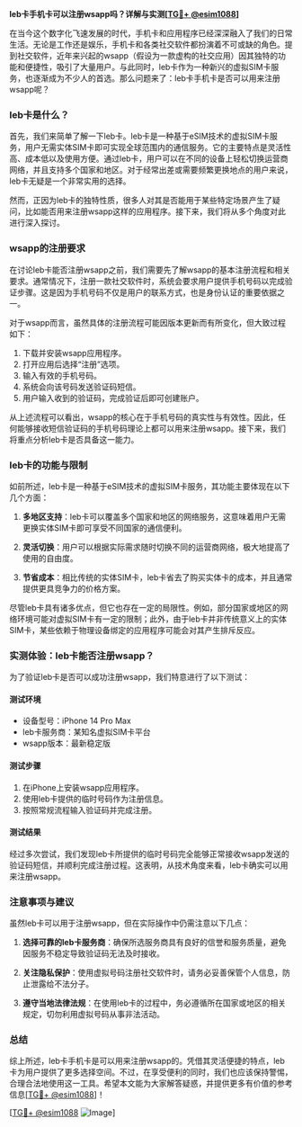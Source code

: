 **leb卡手机卡可以注册wsapp吗？详解与实测[[TG💪+ @esim1088](https://t.me/s/esim1088)]**

在当今这个数字化飞速发展的时代，手机卡和应用程序已经深深融入了我们的日常生活。无论是工作还是娱乐，手机卡和各类社交软件都扮演着不可或缺的角色。提到社交软件，近年来兴起的wsapp（假设为一款虚构的社交应用）因其独特的功能和便捷性，吸引了大量用户。与此同时，leb卡作为一种新兴的虚拟SIM卡服务，也逐渐成为不少人的首选。那么问题来了：leb卡手机卡是否可以用来注册wsapp呢？

### leb卡是什么？

首先，我们来简单了解一下leb卡。leb卡是一种基于eSIM技术的虚拟SIM卡服务，用户无需实体SIM卡即可实现全球范围内的通信服务。它的主要特点是灵活性高、成本低以及使用方便。通过leb卡，用户可以在不同的设备上轻松切换运营商网络，并且支持多个国家和地区。对于经常出差或需要频繁更换地点的用户来说，leb卡无疑是一个非常实用的选择。

然而，正因为leb卡的独特性质，很多人对其是否能用于某些特定场景产生了疑问，比如能否用来注册wsapp这样的应用程序。接下来，我们将从多个角度对此进行深入探讨。

### wsapp的注册要求

在讨论leb卡能否注册wsapp之前，我们需要先了解wsapp的基本注册流程和相关要求。通常情况下，注册一款社交软件时，系统会要求用户提供手机号码以完成验证步骤。这是因为手机号码不仅是用户的联系方式，也是身份认证的重要依据之一。

对于wsapp而言，虽然具体的注册流程可能因版本更新而有所变化，但大致过程如下：
1. 下载并安装wsapp应用程序。
2. 打开应用后选择“注册”选项。
3. 输入有效的手机号码。
4. 系统会向该号码发送验证码短信。
5. 用户输入收到的验证码，完成验证后即可创建账户。

从上述流程可以看出，wsapp的核心在于手机号码的真实性与有效性。因此，任何能够接收短信验证码的手机号码理论上都可以用来注册wsapp。接下来，我们将重点分析leb卡是否具备这一能力。

### leb卡的功能与限制

如前所述，leb卡是一种基于eSIM技术的虚拟SIM卡服务，其功能主要体现在以下几个方面：

1. **多地区支持**：leb卡可以覆盖多个国家和地区的网络服务，这意味着用户无需更换实体SIM卡即可享受不同国家的通信便利。
   
2. **灵活切换**：用户可以根据实际需求随时切换不同的运营商网络，极大地提高了使用的自由度。

3. **节省成本**：相比传统的实体SIM卡，leb卡省去了购买实体卡的成本，并且通常提供更具竞争力的价格方案。

尽管leb卡具有诸多优点，但它也存在一定的局限性。例如，部分国家或地区的网络环境可能对虚拟SIM卡有一定的限制；此外，由于leb卡并非传统意义上的实体SIM卡，某些依赖于物理设备绑定的应用程序可能会对其产生排斥反应。

### 实测体验：leb卡能否注册wsapp？

为了验证leb卡是否可以成功注册wsapp，我们特意进行了以下测试：

#### 测试环境
- 设备型号：iPhone 14 Pro Max
- leb卡服务商：某知名虚拟SIM卡平台
- wsapp版本：最新稳定版

#### 测试步骤
1. 在iPhone上安装wsapp应用程序。
2. 使用leb卡提供的临时号码作为注册信息。
3. 按照常规流程输入验证码并完成注册。

#### 测试结果
经过多次尝试，我们发现leb卡所提供的临时号码完全能够正常接收wsapp发送的验证码短信，并顺利完成注册过程。这表明，从技术角度来看，leb卡确实可以用来注册wsapp。

### 注意事项与建议

虽然leb卡可以用于注册wsapp，但在实际操作中仍需注意以下几点：

1. **选择可靠的leb卡服务商**：确保所选服务商具有良好的信誉和服务质量，避免因服务不稳定导致验证码无法及时接收。
   
2. **关注隐私保护**：使用虚拟号码注册社交软件时，请务必妥善保管个人信息，防止泄露给不法分子。
   
3. **遵守当地法律法规**：在使用leb卡的过程中，务必遵循所在国家或地区的相关规定，切勿利用虚拟号码从事非法活动。

### 总结

综上所述，leb卡手机卡是可以用来注册wsapp的。凭借其灵活便捷的特点，leb卡为用户提供了更多选择空间。不过，在享受便利的同时，我们也应该保持警惕，合理合法地使用这一工具。希望本文能为大家解答疑惑，并提供更多有价值的参考信息[[TG💪+ @esim1088](https://t.me/s/esim1088)]！

[[TG💪+ @esim1088](https://t.me/s/esim1088) ![Image](https://i.postimg.cc/4NQfJmqS/Snipaste-2025-05-13-00-14-12.png)]